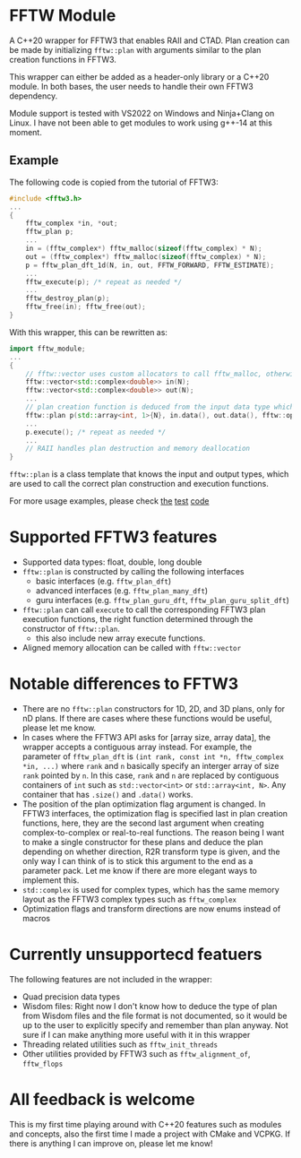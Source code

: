 # FFTW Module #
A C++20 wrapper for FFTW3 that enables RAII and CTAD. Plan creation can be made by initializing `fftw::plan` with arguments similar to the plan creation functions in FFTW3.

This wrapper can either be added as a header-only library or a C++20 module. In both bases, the user needs to handle their own FFTW3 dependency.

Module support is tested with VS2022 on Windows and Ninja+Clang on Linux. I have not been able to get modules to work using g++-14 at this moment.

## Example ##
The following code is copied from the tutorial of FFTW3:
```cpp
#include <fftw3.h>
...
{
    fftw_complex *in, *out;
    fftw_plan p;
    ...
    in = (fftw_complex*) fftw_malloc(sizeof(fftw_complex) * N);
    out = (fftw_complex*) fftw_malloc(sizeof(fftw_complex) * N);
    p = fftw_plan_dft_1d(N, in, out, FFTW_FORWARD, FFTW_ESTIMATE);
    ...
    fftw_execute(p); /* repeat as needed */
    ...
    fftw_destroy_plan(p);
    fftw_free(in); fftw_free(out);
}
```
With this wrapper, this can be rewritten as:
```cpp
import fftw_module;
...
{
    // fftw::vector uses custom allocators to call fftw_malloc, otherwise same as std::vector
    fftw::vector<std::complex<double>> in(N);   
    fftw::vector<std::complex<double>> out(N);
    ...
    // plan creation function is deduced from the input data type which is similar to the input used in the fftw3 API
    fftw::plan p(std::array<int, 1>{N}, in.data(), out.data(), fftw::optimization::estimate, fftw::direction::forward);
    ...
    p.execute(); /* repeat as needed */
    ...
    // RAII handles plan destruction and memory deallocation
}
```
`fftw::plan` is a class template that knows the input and output types, which are used to call the correct plan construction and execution functions.

For more usage examples, please check [the](tests/fftw_tests.cpp) [test](tests/fftwf_tests.cpp) [code](tests/fftwl_tests.cpp)

# Supported FFTW3 features #
- Supported data types: float, double, long double
- `fftw::plan` is constructed by calling the following interfaces
    - basic interfaces (e.g. `fftw_plan_dft`)
    - advanced interfaces (e.g. `fftw_plan_many_dft`)
    - guru interfaces (e.g. `fftw_plan_guru_dft`, `fftw_plan_guru_split_dft`)
- `fftw::plan` can call `execute` to call the corresponding FFTW3 plan execution functions, the right function determined through the constructor of `fftw::plan`. 
    - this also include new array execute functions.
- Aligned memory allocation can be called with `fftw::vector`

# Notable differences to FFTW3 #
- There are no `fftw::plan` constructors for 1D, 2D, and 3D plans, only for nD plans. If there are cases where these functions would be useful, please let me know.
- In cases where the FFTW3 API asks for [array size, array data], the wrapper accepts a contiguous array instead. For example, the parameter of  `fftw_plan_dft` is `(int rank, const int *n, fftw_complex *in, ...)` where `rank` and `n` basically specify an interger array of size `rank` pointed by `n`. In this case, `rank` and `n` are replaced by contiguous containers of `int` such as `std::vector<int>` or `std::array<int, N>`. Any container that has `.size()` and `.data()` works.
- The position of the plan optimization flag argument is changed. In FFTW3 interfaces, the optimization flag is  specified last in plan creation functions, here, they are the second last argument when creating complex-to-complex or real-to-real functions. The reason being I want to make a single constructor for these plans and deduce the plan depending on whether direction, R2R transform type is given, and the only way I can think of is to stick this argument to the end as a parameter pack. Let me know if there are more elegant ways to implement this.
- `std::complex` is used for complex types, which has the same memory layout as the FFTW3 complex types such as `fftw_complex`
- Optimization flags and transform directions are now enums instead of macros

# Currently unsupportecd featuers #
The following features are not included in the wrapper:
- Quad precision data types
- Wisdom files: Right now I don't know how to deduce the type of plan from Wisdom files and the file format is not documented, so it would be up to the user to explicitly specify and remember than plan anyway. Not sure if I can make anything more useful with it in this wrapper
- Threading related utilities such as `fftw_init_threads`
- Other utilities provided by FFTW3 such as `fftw_alignment_of`, `fftw_flops`

# All feedback is welcome #
This is my first time playing around with C++20 features such as modules and concepts, also the first time I made a project with CMake and VCPKG. If there is anything I can improve on, please let me know!
